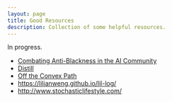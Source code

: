 ```yaml
---
layout: page
title: Good Resources
description: Collection of some helpful resources.
---
```

In progress.

<ul>
    <li><a href="http://www.devinguillory.com/files/AI_Anti_Blackness.pdf">Combating Anti-Blackness in the AI Community</a></li>
    <li><a href="https://distill.pub/">Distill</a></li>
    <li><a href="http://www.offconvex.org/">Off the Convex Path</a></li>
    <li><a href="https://lilianweng.github.io/lil-log/">https://lilianweng.github.io/lil-log/</a></li>
    <li><a href="http://www.stochasticlifestyle.com/">http://www.stochasticlifestyle.com/</a></li>
</ul>
